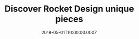 ---
campaign-uuid: "c-28e87756-9c16-4769-8c3e-db1396c58d65"
type: "Product"
category: "Gifts"
date: "2018-05-01T10:00:00.000Z"
end-date: "2018-09-06T23:59:00.000Z"
disable-form: false
is_promoted: false
has_entry_page: false
title: "Discover Rocket Design unique pieces"
competition-description: "<p>At Rocket Design they think that music is what feelings\
  \ sound like, that’s why they create the best accessories designed to remind how\
  \ much you rock! Glass-tonbury (Glass makers), Guitray (Shot tray), Spo-tea-fy (Tea\
  \ infuser), The Chillers (Ice tray)… and many more!</p>\n<p>They have something\
  \ for everybody! Enter below, have a look at their awesome products and get ready\
  \ to rock out this summer with their hottest hits at Rocket Design!</p>\n"
banner-img: "https://assets.expresslyapp.com/asset-73b7a07b-e940-444b-93b9-2a6ca98d5833.jpg"
logo-left-href: "https://www.rocketdesign.it/"
logo-left-image: "https://assets.expresslyapp.com/asset-c4e6856d-edd2-4a41-ad43-1df4f8974a34.jpg"
logo-left-title: "RocketDesign"
has-winner: false
country-restrictions:
- "GB"
---